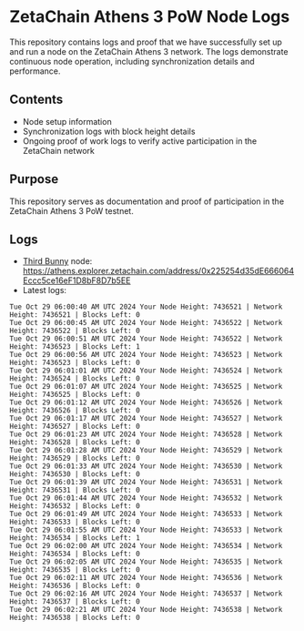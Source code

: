 # ZetaChain Athens 3 PoW Node Logs
This repository contains logs and proof that we have successfully set up and run a node on the ZetaChain Athens 3 network. The logs demonstrate continuous node operation, including synchronization details and performance.

## Contents
- Node setup information
- Synchronization logs with block height details
- Ongoing proof of work logs to verify active participation in the ZetaChain network

## Purpose
This repository serves as documentation and proof of participation in the ZetaChain Athens 3 PoW testnet.

## Logs

- [Third Bunny](https://thirdbunny.xyz/) node: https://athens.explorer.zetachain.com/address/0x225254d35dE666064Eccc5ce16eF1D8bF8D7b5EE
- Latest logs:
```
Tue Oct 29 06:00:40 AM UTC 2024 Your Node Height: 7436521 | Network Height: 7436521 | Blocks Left: 0
Tue Oct 29 06:00:45 AM UTC 2024 Your Node Height: 7436522 | Network Height: 7436522 | Blocks Left: 0
Tue Oct 29 06:00:51 AM UTC 2024 Your Node Height: 7436522 | Network Height: 7436523 | Blocks Left: 1
Tue Oct 29 06:00:56 AM UTC 2024 Your Node Height: 7436523 | Network Height: 7436523 | Blocks Left: 0
Tue Oct 29 06:01:01 AM UTC 2024 Your Node Height: 7436524 | Network Height: 7436524 | Blocks Left: 0
Tue Oct 29 06:01:07 AM UTC 2024 Your Node Height: 7436525 | Network Height: 7436525 | Blocks Left: 0
Tue Oct 29 06:01:12 AM UTC 2024 Your Node Height: 7436526 | Network Height: 7436526 | Blocks Left: 0
Tue Oct 29 06:01:17 AM UTC 2024 Your Node Height: 7436527 | Network Height: 7436527 | Blocks Left: 0
Tue Oct 29 06:01:23 AM UTC 2024 Your Node Height: 7436528 | Network Height: 7436528 | Blocks Left: 0
Tue Oct 29 06:01:28 AM UTC 2024 Your Node Height: 7436529 | Network Height: 7436529 | Blocks Left: 0
Tue Oct 29 06:01:33 AM UTC 2024 Your Node Height: 7436530 | Network Height: 7436530 | Blocks Left: 0
Tue Oct 29 06:01:39 AM UTC 2024 Your Node Height: 7436531 | Network Height: 7436531 | Blocks Left: 0
Tue Oct 29 06:01:44 AM UTC 2024 Your Node Height: 7436532 | Network Height: 7436532 | Blocks Left: 0
Tue Oct 29 06:01:49 AM UTC 2024 Your Node Height: 7436533 | Network Height: 7436533 | Blocks Left: 0
Tue Oct 29 06:01:55 AM UTC 2024 Your Node Height: 7436533 | Network Height: 7436534 | Blocks Left: 1
Tue Oct 29 06:02:00 AM UTC 2024 Your Node Height: 7436534 | Network Height: 7436534 | Blocks Left: 0
Tue Oct 29 06:02:05 AM UTC 2024 Your Node Height: 7436535 | Network Height: 7436535 | Blocks Left: 0
Tue Oct 29 06:02:11 AM UTC 2024 Your Node Height: 7436536 | Network Height: 7436536 | Blocks Left: 0
Tue Oct 29 06:02:16 AM UTC 2024 Your Node Height: 7436537 | Network Height: 7436537 | Blocks Left: 0
Tue Oct 29 06:02:21 AM UTC 2024 Your Node Height: 7436538 | Network Height: 7436538 | Blocks Left: 0
```
